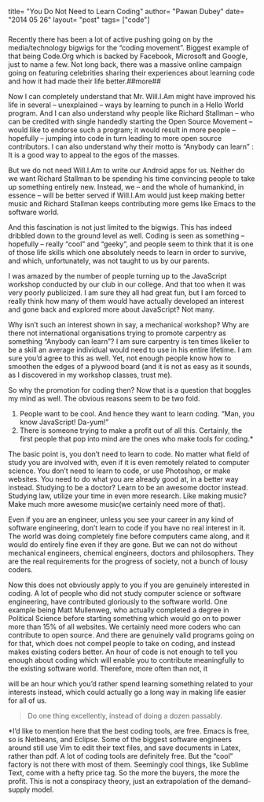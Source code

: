 title= "You Do Not Need to Learn Coding"
author= "Pawan Dubey"
date= "2014 05 26"
layout= "post"
tags= ["code"]
#####
Recently there has been a lot of active pushing going on by the media/technology bigwigs for the “coding movement”. Biggest example of that being Code.Org which is backed by Facebook, Microsoft and Google, just to name a few. Not long back, there was a massive online campaign going on featuring celebrities sharing their experiences about learning code and how it had made their life better.##more##

Now I can completely understand that Mr. Will.I.Am might have improved his life in several – unexplained – ways by learning to punch in a Hello World program. And I can also understand why people like Richard Stallman – who can be credited with single handedly starting the Open Source Movement –  would like to endorse such a program; it would result in more people – hopefully –  jumping into code in turn leading to more open source contributors. I can also understand why their motto is  “Anybody can learn” : It is a good way to appeal to the egos of the masses.

But we do not need Will.I.Am to write our Android apps for us. Neither do we want Richard Stallman to be spending his time convincing people to take up something entirely new. Instead, we – and the whole of humankind, in essence – will be better served if Will.I.Am would just keep making better music and Richard Stallman keeps contributing more gems like Emacs to the software world.

And this fascination is not just limited to the bigwigs. This has indeed dribbled down to the ground level as well. Coding is seen as something – hopefully – really “cool” and “geeky”, and people seem to think that it is one of those life skills which one absolutely needs to learn in order to survive, and which, unfortunately, was not taught to us by our parents.

I was amazed by the number of people turning up to the JavaScript workshop conducted by our club in our college. And that too when it was very poorly publicized. I am sure they all had great fun, but I am forced to really think how many of them would have actually developed an interest and gone back and explored more about JavaScript? Not many.

Why isn’t such an interest shown in say, a mechanical workshop? Why are there not international organisations trying to promote carpentry as something “Anybody can learn”? I am sure carpentry is ten times likelier to be a skill an average individual would need to use in his entire lifetime. I am sure you’d agree to this as well. Yet, not enough people know how to smoothen the edges of a plywood board (and it is not as easy as it sounds, as I discovered in my workshop classes, trust me).

So why the promotion for coding then? Now that is a question that boggles my mind as well. The obvious reasons seem to be two fold.
1) People want to be cool. And hence they want to learn coding. “Man, you know JavaScript! Da-yum!”
2) There is someone trying to make a profit out of all this. Certainly, the first people that pop into mind are the ones who make tools for coding.*

The basic point is, you don’t need to learn to code. No matter what field of study you are involved with, even if it is even remotely related to computer science. You don’t need to learn to code, or use Photoshop, or make websites. You need to do what you are already good at, in a better way instead. Studying to be a doctor? Learn to be an awesome doctor instead. Studying law, utilize your time in even more research. Like making music? Make much more awesome music(we certainly need more of that).

Even if you are an engineer, unless you see your career in any kind of software engineering, don’t learn to code if you have no real interest in it. The world was doing completely fine before computers came along, and it would do entirely fine even if they are gone. But we can not do without mechanical engineers, chemical engineers, doctors and philosophers. They are the real requirements for the progress of society, not a bunch of lousy coders.

Now this does not obviously apply to you if you are genuinely interested in coding. A lot of people who did not study computer science or software engineering, have contributed gloriously to the software world. One example being Matt Mullenweg, who actually completed a degree in Political Science before starting something which would go on to power more than 15% of all websites. We certainly need more coders who can contribute to open source. And there are genuinely valid programs going on for that, which does not compel people to take on coding, and instead makes existing coders better.
An hour of code is not enough to tell you enough about coding which will enable you to contribute meaningfully to the existing software world. Therefore, more often than not, it

will be an hour which you’d rather spend learning something related to your interests instead, which could actually go a long way in making life easier for all of us.

> Do one thing excellently, instead of doing a dozen passably. 

*I’d like to mention here that the best coding tools, are free. Emacs is free, so is Netbeans, and Eclipse. Some of the biggest software engineers around still use Vim to edit their text files, and save documents in Latex, rather than pdf. A lot of coding tools are definitely free. But the “cool” factory is not there with most of them. Seemingly cool things, like Sublime Text, come with a hefty price tag. So the more the buyers, the more the profit. This is not a conspiracy theory, just an extrapolation of the demand-supply model.


